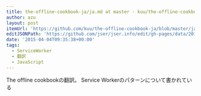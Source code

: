 ```yaml
---
title: the-offline-cookbook-ja/ja.md at master · kuu/the-offline-cookbook-ja
author: azu
layout: post
itemUrl: 'https://github.com/kuu/the-offline-cookbook-ja/blob/master/ja.md'
editJSONPath: 'https://github.com/jser/jser.info/edit/gh-pages/data/2015/04/index.json'
date: '2015-04-04T09:35:38+00:00'
tags:
  - ServiceWorker
  - 翻訳
  - JavaScript
---
```

The offline cookbookの翻訳。
Service Workerのパターンについて書かれている

